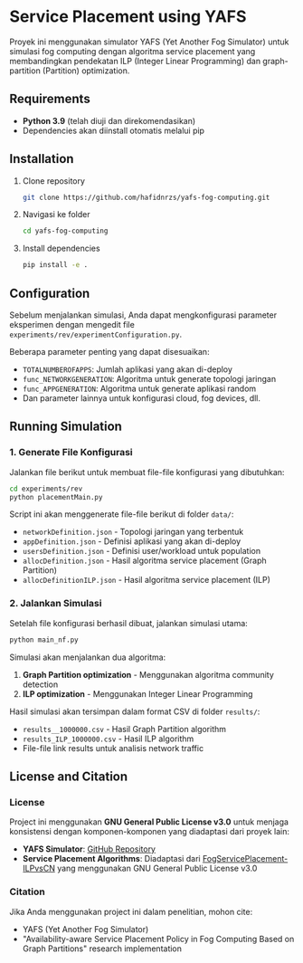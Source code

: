 # Service Placement using YAFS

Proyek ini menggunakan simulator YAFS (Yet Another Fog Simulator) untuk simulasi fog computing dengan algoritma service placement yang membandingkan pendekatan ILP (Integer Linear Programming) dan graph-partition (Partition) optimization.

## Requirements

- **Python 3.9** (telah diuji dan direkomendasikan)
- Dependencies akan diinstall otomatis melalui pip

## Installation

1. Clone repository
   ```bash
   git clone https://github.com/hafidnrzs/yafs-fog-computing.git
   ```

2. Navigasi ke folder
   ```bash
   cd yafs-fog-computing
   ```

3. Install dependencies
   ```bash
   pip install -e .
   ```

## Configuration

Sebelum menjalankan simulasi, Anda dapat mengkonfigurasi parameter eksperimen dengan mengedit file `experiments/rev/experimentConfiguration.py`. 

Beberapa parameter penting yang dapat disesuaikan:
- `TOTALNUMBEROFAPPS`: Jumlah aplikasi yang akan di-deploy
- `func_NETWORKGENERATION`: Algoritma untuk generate topologi jaringan
- `func_APPGENERATION`: Algoritma untuk generate aplikasi random
- Dan parameter lainnya untuk konfigurasi cloud, fog devices, dll.

## Running Simulation

### 1. Generate File Konfigurasi

Jalankan file berikut untuk membuat file-file konfigurasi yang dibutuhkan:

```bash
cd experiments/rev
python placementMain.py
```

Script ini akan menggenerate file-file berikut di folder `data/`:
- `networkDefinition.json` - Topologi jaringan yang terbentuk
- `appDefinition.json` - Definisi aplikasi yang akan di-deploy
- `usersDefinition.json` - Definisi user/workload untuk population
- `allocDefinition.json` - Hasil algoritma service placement (Graph Partition)
- `allocDefinitionILP.json` - Hasil algoritma service placement (ILP)

### 2. Jalankan Simulasi

Setelah file konfigurasi berhasil dibuat, jalankan simulasi utama:

```bash
python main_nf.py
```

Simulasi akan menjalankan dua algoritma:
1. **Graph Partition optimization** - Menggunakan algoritma community detection
2. **ILP optimization** - Menggunakan Integer Linear Programming

Hasil simulasi akan tersimpan dalam format CSV di folder `results/`:
- `results__1000000.csv` - Hasil Graph Partition algorithm
- `results_ILP_1000000.csv` - Hasil ILP algorithm
- File-file link results untuk analisis network traffic

## License and Citation

### License
Project ini menggunakan **GNU General Public License v3.0** untuk menjaga konsistensi dengan komponen-komponen yang diadaptasi dari proyek lain:

- **YAFS Simulator**: [GitHub Repository](https://github.com/acsicuib/YAFS)
- **Service Placement Algorithms**: Diadaptasi dari [FogServicePlacement-ILPvsCN](https://github.com/acsicuib/FogServicePlacement-ILPvsCN) yang menggunakan GNU General Public License v3.0

### Citation
Jika Anda menggunakan project ini dalam penelitian, mohon cite:
- YAFS (Yet Another Fog Simulator)
- "Availability-aware Service Placement Policy in Fog Computing Based on Graph Partitions" research implementation
